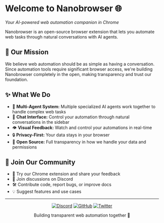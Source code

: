 # Welcome to Nanobrowser 🌐

_Your AI-powered web automation companion in Chrome_

Nanobrowser is an open-source browser extension that lets you automate web tasks through natural conversations with AI agents.

## 🎯 Our Mission

We believe web automation should be as simple as having a conversation. Since automation tools require significant browser access, we're building Nanobrowser completely in the open, making transparency and trust our foundation.

## ✨ What We Do

* 🤖 **Multi-Agent System:** Multiple specialized AI agents work together to handle complex web tasks
* 💬 **Chat Interface:** Control your automation through natural conversations in the sidebar
* 👁️ **Visual Feedback:** Watch and control your automations in real-time
* 🔒 **Privacy-First:** Your data stays in your browser
* 📖 **Open Source:** Full transparency in how we handle your data and permissions

## 🌟 Join Our Community

* 🧪 Try our Chrome extension and share your feedback
* 💬 Join discussions on Discord
* 🛠️ Contribute code, report bugs, or improve docs
* 💡 Suggest features and use cases

---

<div align="center">

[![Discord](https://img.shields.io/badge/Discord-5865F2?style=for-the-badge&logo=discord&logoColor=white)](https://discord.gg/dKRbE6Ew)
[![GitHub](https://img.shields.io/badge/GitHub-181717?style=for-the-badge&logo=github&logoColor=white)](https://github.com/nanobrowser)
[![Twitter](https://img.shields.io/badge/Twitter-000000?style=for-the-badge&logo=x&logoColor=white)](https://x.com/nanographxyz)

Building transparent web automation together 🚀

</div>
